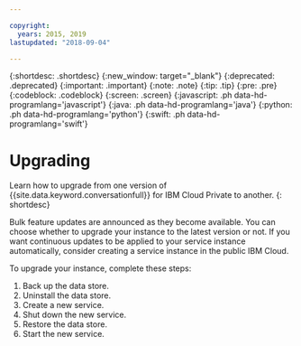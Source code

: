 ```yaml
---

copyright:
  years: 2015, 2019
lastupdated: "2018-09-04"

---
```


{:shortdesc: .shortdesc}
{:new_window: target="_blank"}
{:deprecated: .deprecated}
{:important: .important}
{:note: .note}
{:tip: .tip}
{:pre: .pre}
{:codeblock: .codeblock}
{:screen: .screen}
{:javascript: .ph data-hd-programlang='javascript'}
{:java: .ph data-hd-programlang='java'}
{:python: .ph data-hd-programlang='python'}
{:swift: .ph data-hd-programlang='swift'}

# Upgrading

Learn how to upgrade from one version of {{site.data.keyword.conversationfull}} for IBM Cloud Private to another.
{: shortdesc}

Bulk feature updates are announced as they become available. You can choose whether to upgrade your instance to the latest version or not. If you want continuous updates to be applied to your service instance automatically, consider creating a service instance in the public IBM Cloud.

To upgrade your instance, complete these steps:

1.  Back up the data store.
1.  Uninstall the data store.
1.  Create a new service.
1.  Shut down the new service.
1.  Restore the data store.
1.  Start the new service.
